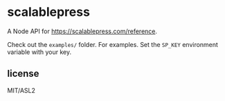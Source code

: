 # scalablepress

A Node API for <https://scalablepress.com/reference>.

Check out the `examples/` folder. For examples. Set the `SP_KEY` environment variable with your key.

## license

MIT/ASL2
